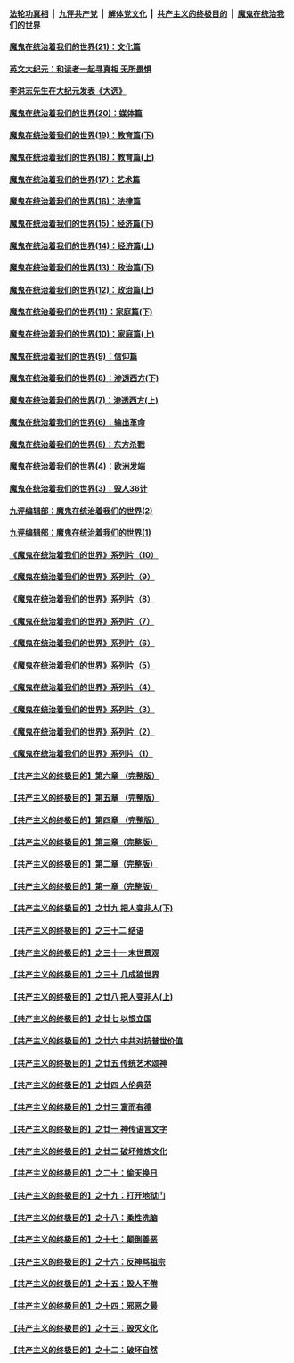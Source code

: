 

####  [法轮功真相](../../../../basic/blob/master/README.md?t=01111302) &nbsp;|&nbsp; [九评共产党](../../../../9ping.md/blob/master/README.md?t=01111302) &nbsp;|&nbsp; [解体党文化](../../../../jtdwh.md/blob/master/README.md?t=01111302)  &nbsp;|&nbsp; [共产主义的终极目的](../../../../gczydzjmd.md/blob/master/README.md?t=01111302) &nbsp;|&nbsp; [魔鬼在统治我们的世界](../../../../mgztzwmdsj.md/blob/master/README.md?t=01111302) 

#### [魔鬼在统治着我们的世界(21)：文化篇](../pages/nsc422/n10597706.md?t=01111302) 

#### [英文大纪元：和读者一起寻真相 无所畏惧](../pages/nsc422/n12542027.md?t=01111302) 

#### [李洪志先生在大纪元发表《大选》](../pages/nsc422/n12534746.md?t=01111302) 

#### [魔鬼在统治着我们的世界(20)：媒体篇](../pages/nsc422/n10586579.md?t=01111302) 

#### [魔鬼在统治着我们的世界(19)：教育篇(下)](../pages/nsc422/n10564808.md?t=01111302) 

#### [魔鬼在统治着我们的世界(18)：教育篇(上)](../pages/nsc422/n10526970.md?t=01111302) 

#### [魔鬼在统治着我们的世界(17)：艺术篇](../pages/nsc422/n10499093.md?t=01111302) 

#### [魔鬼在统治着我们的世界(16)：法律篇](../pages/nsc422/n10485969.md?t=01111302) 

#### [魔鬼在统治着我们的世界(15)：经济篇(下)](../pages/nsc422/n10469975.md?t=01111302) 

#### [魔鬼在统治着我们的世界(14)：经济篇(上)](../pages/nsc422/n10457370.md?t=01111302) 

#### [魔鬼在统治着我们的世界(13)：政治篇(下)](../pages/nsc422/n10448270.md?t=01111302) 

#### [魔鬼在统治着我们的世界(12)：政治篇(上)](../pages/nsc422/n10444576.md?t=01111302) 

#### [魔鬼在统治着我们的世界(11)：家庭篇(下)](../pages/nsc422/n10440961.md?t=01111302) 

#### [魔鬼在统治着我们的世界(10)：家庭篇(上)](../pages/nsc422/n10435448.md?t=01111302) 

#### [魔鬼在统治着我们的世界(9)：信仰篇](../pages/nsc422/n10432159.md?t=01111302) 

#### [魔鬼在统治着我们的世界(8)：渗透西方(下)](../pages/nsc422/n10429603.md?t=01111302) 

#### [魔鬼在统治着我们的世界(7)：渗透西方(上)](../pages/nsc422/n10426013.md?t=01111302) 

#### [魔鬼在统治着我们的世界(6)：输出革命](../pages/nsc422/n10421536.md?t=01111302) 

#### [魔鬼在统治着我们的世界(5)：东方杀戮](../pages/nsc422/n10417707.md?t=01111302) 

#### [魔鬼在统治着我们的世界(4)：欧洲发端](../pages/nsc422/n10414890.md?t=01111302) 

#### [魔鬼在统治着我们的世界(3)：毁人36计](../pages/nsc422/n10411583.md?t=01111302) 

#### [九评编辑部：魔鬼在统治着我们的世界(2)](../pages/nsc422/n10410036.md?t=01111302) 

#### [九评编辑部：魔鬼在统治着我们的世界(1)](../pages/nsc422/n10406825.md?t=01111302) 

#### [《魔鬼在统治着我们的世界》系列片（10）](../pages/nsc422/n12292670.md?t=01111302) 

#### [《魔鬼在统治着我们的世界》系列片（9）](../pages/nsc422/n12290859.md?t=01111302) 

#### [《魔鬼在统治着我们的世界》系列片（8）](../pages/nsc422/n12287445.md?t=01111302) 

#### [《魔鬼在统治着我们的世界》系列片（7）](../pages/nsc422/n12283425.md?t=01111302) 

#### [《魔鬼在统治着我们的世界》系列片（6）](../pages/nsc422/n12282314.md?t=01111302) 

#### [《魔鬼在统治着我们的世界》系列片（5）](../pages/nsc422/n12281419.md?t=01111302) 

#### [《魔鬼在统治着我们的世界》系列片（4）](../pages/nsc422/n12274024.md?t=01111302) 

#### [《魔鬼在统治着我们的世界》系列片（3）](../pages/nsc422/n12271322.md?t=01111302) 

#### [《魔鬼在统治着我们的世界》系列片（2）](../pages/nsc422/n12269049.md?t=01111302) 

#### [《魔鬼在统治着我们的世界》系列片（1）](../pages/nsc422/n12267575.md?t=01111302) 

#### [【共产主义的终极目的】第六章 （完整版）](../pages/nsc422/n11428913.md?t=01111302) 

#### [【共产主义的终极目的】第五章 （完整版）](../pages/nsc422/n11428912.md?t=01111302) 

#### [【共产主义的终极目的】第四章 （完整版）](../pages/nsc422/n11428907.md?t=01111302) 

#### [【共产主义的终极目的】第三章（完整版）](../pages/nsc422/n11428848.md?t=01111302) 

#### [【共产主义的终极目的】第二章（完整版）](../pages/nsc422/n11428831.md?t=01111302) 

#### [【共产主义的终极目的】第一章（完整版）](../pages/nsc422/n11417651.md?t=01111302) 

#### [【共产主义的终极目的】之廿九 把人变非人(下)](../pages/nsc422/n11344140.md?t=01111302) 

#### [【共产主义的终极目的】之三十二 结语](../pages/nsc422/n11360535.md?t=01111302) 

#### [【共产主义的终极目的】之三十一 末世景观](../pages/nsc422/n11351129.md?t=01111302) 

#### [【共产主义的终极目的】之三十 几成狼世界](../pages/nsc422/n11348280.md?t=01111302) 

#### [【共产主义的终极目的】之廿八 把人变非人(上)](../pages/nsc422/n11340492.md?t=01111302) 

#### [【共产主义的终极目的】之廿七 以恨立国](../pages/nsc422/n11336944.md?t=01111302) 

#### [【共产主义的终极目的】之廿六 中共对抗普世价值](../pages/nsc422/n11324785.md?t=01111302) 

#### [【共产主义的终极目的】之廿五 传统艺术颂神](../pages/nsc422/n11296396.md?t=01111302) 

#### [【共产主义的终极目的】之廿四 人伦典范](../pages/nsc422/n11296397.md?t=01111302) 

#### [【共产主义的终极目的】之廿三 富而有德](../pages/nsc422/n11283598.md?t=01111302) 

#### [【共产主义的终极目的】之廿一 神传语言文字](../pages/nsc422/n11263265.md?t=01111302) 

#### [【共产主义的终极目的】之廿二 破坏修炼文化](../pages/nsc422/n11245728.md?t=01111302) 

#### [【共产主义的终极目的】之二十：偷天换日](../pages/nsc422/n11238846.md?t=01111302) 

#### [【共产主义的终极目的】之十九：打开地狱门](../pages/nsc422/n11206376.md?t=01111302) 

#### [【共产主义的终极目的】之十八：柔性洗脑](../pages/nsc422/n11199994.md?t=01111302) 

#### [【共产主义的终极目的】之十七：颠倒善恶](../pages/nsc422/n11179782.md?t=01111302) 

#### [【共产主义的终极目的】之十六：反神骂祖宗](../pages/nsc422/n11166798.md?t=01111302) 

#### [【共产主义的终极目的】之十五：毁人不倦](../pages/nsc422/n11166792.md?t=01111302) 

#### [【共产主义的终极目的】之十四：邪恶之最](../pages/nsc422/n11150249.md?t=01111302) 

#### [【共产主义的终极目的】之十三：毁灭文化](../pages/nsc422/n11135227.md?t=01111302) 

#### [【共产主义的终极目的】之十二：破坏自然](../pages/nsc422/n11135214.md?t=01111302) 

